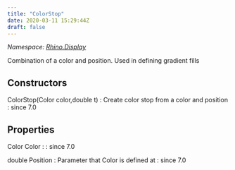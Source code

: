 ```yaml
---
title: "ColorStop"
date: 2020-03-11 15:29:44Z
draft: false
---
```


*Namespace: [Rhino.Display](../)*

Combination of a color and position. Used in defining gradient fills
## Constructors

ColorStop(Color color,double t)
: Create color stop from a color and position
: since 7.0
## Properties

Color Color
: 
: since 7.0

double Position
: Parameter that Color is defined at
: since 7.0
